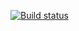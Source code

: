 [![Build status](https://ci.appveyor.com/api/projects/status/3l7nalp4ge302tix?svg=true)](https://ci.appveyor.com/project/alex-pakin/aqabbd)